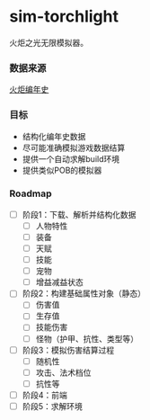# sim-torchlight

火炬之光无限模拟器。

### 数据来源

[火炬编年史](https://tlidb.com/cn/)

### 目标

* 结构化编年史数据
* 尽可能准确模拟游戏数据结算
* 提供一个自动求解build环境
* 提供类似POB的模拟器

### Roadmap

- [ ] 阶段1：下载、解析并结构化数据
  - [ ] 人物特性
  - [ ] 装备
  - [ ] 天赋
  - [ ] 技能
  - [ ] 宠物
  - [ ] 增益减益状态
- [ ] 阶段2：构建基础属性对象（静态）
  - [ ] 伤害值
  - [ ] 生存值
  - [ ] 技能伤害
  - [ ] 怪物（护甲、抗性、类型等）
- [ ] 阶段3：模拟伤害结算过程
  - [ ] 随机性
  - [ ] 攻击、法术档位
  - [ ] 抗性等
- [ ] 阶段4：前端
- [ ] 阶段5：求解环境